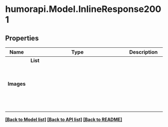 # humorapi.Model.InlineResponse2001
## Properties

Name | Type | Description | Notes
------------ | ------------- | ------------- | -------------
**Images** | **List<Object>** |  | 

[[Back to Model list]](../README.md#documentation-for-models) [[Back to API list]](../README.md#documentation-for-api-endpoints) [[Back to README]](../README.md)

